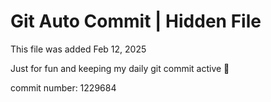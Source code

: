 # Git Auto Commit | Hidden File

This file was added Feb 12, 2025

Just for fun and keeping my daily git commit active 🤪

commit number: 1229684
